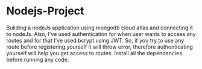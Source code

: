 # Nodejs-Project
Building a nodeJs application using mongodb cloud atlas and connecting it to nodeJs.
Also, I've used authentication for when user wants to access any routes and for that I've used bcrypt using JWT.
So, if you try to use any route before registering yourself it will throw error, therefore authenticating yourself will help you get access to routes.
Install all the dependencies before running any code.
